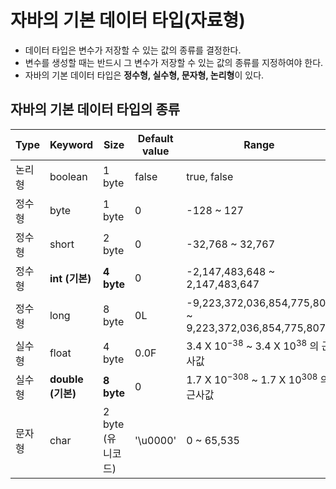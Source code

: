 # 자바의 기본 데이터 타입(자료형)
* 데이터 타입은 변수가 저장할 수 있는 값의 종류를 결정한다.
* 변수를 생성할 때는 반드시 그 변수가 저장할 수 있는 값의 종류를 지정하여야 한다.
* 자바의 기본 데이터 타입은 **정수형, 실수형, 문자형, 논리형**이 있다.

## 자바의 기본 데이터 타입의 종류

Type | Keyword | Size | Default value | Range
---- | ------- | ---- | ------------- | -----
논리형 | boolean | 1 byte | false | true, false
정수형 | byte | 1 byte | 0 | -128 ~ 127
정수형 | short | 2 byte | 0 | -32,768 ~ 32,767
정수형 | **int (기본)** | **4 byte** | 0 | -2,147,483,648 ~ 2,147,483,647
정수형 | long | 8 byte | 0L | -9,223,372,036,854,775,808 ~ 9,223,372,036,854,775,807
실수형 | float | 4 byte | 0.0F | 3.4 X 10<sup>−38</sup> ~ 3.4 X 10<sup>38</sup> 의 근사값
실수형 | **double (기본)** | **8 byte** | 0 | 1.7 X 10<sup>−308</sup> ~ 1.7 X 10<sup>308</sup> 의 근사값
문자형 | char | 2 byte (유니코드) | '\u0000' | 0 ~ 65,535
